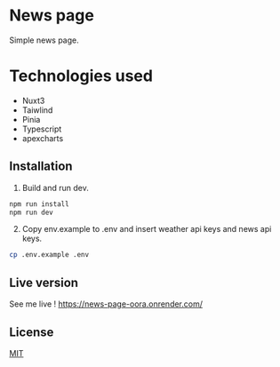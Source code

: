# News page

Simple news page.

# Technologies used

- Nuxt3
- Taiwlind
- Pinia
- Typescript
- apexcharts

## Installation

1. Build and run dev.

```bash
npm run install
npm run dev
```
2. Copy env.example to .env and insert weather api keys and news api keys.

```bash
cp .env.example .env
```


## Live version

See me live !
https://news-page-oora.onrender.com/



## License
[MIT](https://choosealicense.com/licenses/mit/)

